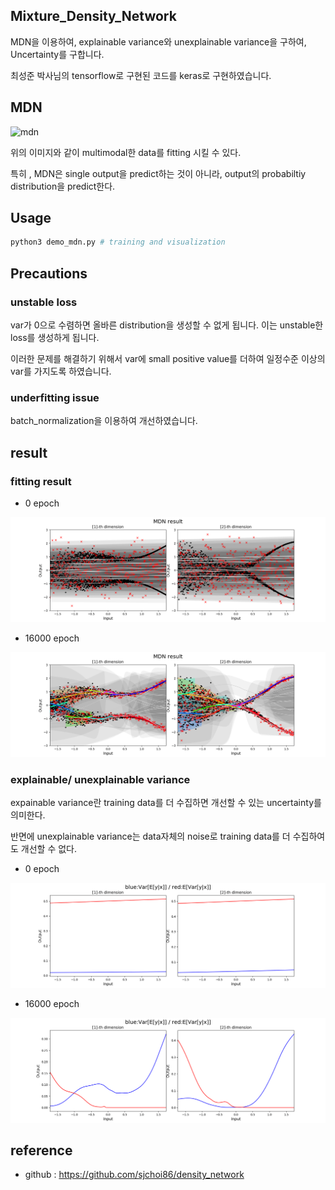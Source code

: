 ## Mixture_Density_Network

MDN을 이용하여, explainable variance와 unexplainable variance을 구하여, Uncertainty를 구합니다.

최성준 박사님의 tensorflow로 구현된 코드를 keras로 구현하였습니다.

## MDN

![mdn](http://edwardlib.org/images/mixture-density-network-fig0.png)

위의 이미지와 같이 multimodal한 data를 fitting 시킬 수 있다.

특히 , MDN은 single output을 predict하는 것이 아니라, output의 probabiltiy distribution을 predict한다.

## Usage

```bash
python3 demo_mdn.py # training and visualization
```

## Precautions

### unstable loss

var가 0으로 수렴하면 올바른 distribution을 생성할 수 없게 됩니다. 이는 unstable한 loss를 생성하게 됩니다.

이러한 문제를 해결하기 위해서 var에 small positive value를 더하여 일정수준 이상의 var를 가지도록 하였습니다. 

### underfitting issue

batch_normalization을 이용하여 개선하였습니다.

## result

### fitting result

- 0 epoch

![epoch0](./result/epoch_0.png)

- 16000 epoch

![epoch_16000](./result/epoch_16000.png)



### explainable/ unexplainable variance

expainable variance란 training data를 더 수집하면 개선할 수 있는 uncertainty를 의미한다.

반면에 unexplainable variance는 data자체의 noise로 training data를 더 수집하여도 개선할 수 없다.

- 0 epoch

![epoch0](./variance/epoch_0.png)

- 16000 epoch

![epoch_16000](./variance/epoch_16000.png)


## reference

- github : https://github.com/sjchoi86/density_network

